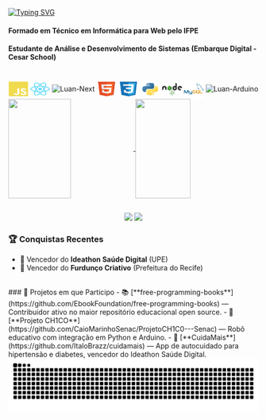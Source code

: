 [![Typing SVG](https://readme-typing-svg.demolab.com?font=Fira+Code&pause=1000&color=97DFFC&center=true&vCenter=true&width=435&lines=I'm+Luan+Ventura%2C+Software+Developer;+React%2C+Next.js%2C+Python+and+More!;Cybersecurity+%2B+IA+Enthusiast)](https://git.io/typing-svg)

#### Formado em **Técnico em Informática para Web** pelo IFPE  
#### Estudante de **Análise e Desenvolvimento de Sistemas** (Embarque Digital - Cesar School)

<div align="center"> 
  <br>
  <img align="center" alt="Luan-Js" height="30" width="40" src="https://raw.githubusercontent.com/devicons/devicon/master/icons/javascript/javascript-plain.svg">
  <img align="center" alt="Luan-React" height="30" width="40" src="https://raw.githubusercontent.com/devicons/devicon/master/icons/react/react-original.svg">
  <img align="center" alt="Luan-Next" height="30" width="40" src="https://cdn.jsdelivr.net/gh/devicons/devicon/icons/nextjs/nextjs-original.svg">
  <img align="center" alt="Luan-HTML" height="30" width="40" src="https://raw.githubusercontent.com/devicons/devicon/master/icons/html5/html5-original.svg">
  <img align="center" alt="Luan-CSS" height="30" width="40" src="https://raw.githubusercontent.com/devicons/devicon/master/icons/css3/css3-original.svg">
  <img align="center" alt="Luan-Python" height="30" width="40" src="https://raw.githubusercontent.com/devicons/devicon/master/icons/python/python-original.svg">
  <img align="center" alt="Luan-Node" height="40" width="40" src="https://raw.githubusercontent.com/devicons/devicon/master/icons/nodejs/nodejs-original-wordmark.svg">
  <img align="center" alt="Luan-MySQL" height="40" width="40" src="https://raw.githubusercontent.com/devicons/devicon/master/icons/mysql/mysql-original-wordmark.svg">
  <img align="center" alt="Luan-Arduino" height="40" width="40" src="https://cdn.jsdelivr.net/gh/devicons/devicon/icons/arduino/arduino-original.svg">
  <br>
</div>

<a href="https://github.com/luanvfm/github-readme-stats">
  <img height=200 width="50%" align="center" src="https://github-readme-stats.vercel.app/api?username=luanvfm&theme=tokyonight&show_icons=true&rank_icon=github" />
</a>
<a href="https://github.com/luanvfm/github-readme-stats">
  <img height=200 width="47%" align="center" src="https://github-readme-stats.vercel.app/api/top-langs?username=luanvfm&layout=compact&langs_count=8&theme=tokyonight" />
</a>



##

<div align="center"> 
  <a href="mailto:luanventuracontato@gmail.com"><img src="https://img.shields.io/badge/-Gmail-%23333?style=for-the-badge&logo=gmail&logoColor=white"></a>
  <a href="https://www.linkedin.com/in/luanven/" target="_blank"><img src="https://img.shields.io/badge/-LinkedIn-%230077B5?style=for-the-badge&logo=linkedin&logoColor=white"></a> 
</div>

### 🏆 **Conquistas Recentes**  
- 🥇 Vencedor do **Ideathon Saúde Digital** (UPE)  
- 🥇 Vencedor do **Furdunço Criativo** (Prefeitura do Recife)

<br>
### 🚀 Projetos em que Participo
- 📚 [**free-programming-books**](https://github.com/EbookFoundation/free-programming-books) — Contribuidor ativo no maior repositório educacional open source.  
- 🤖 [**Projeto CH1CO**](https://github.com/CaioMarinhoSenac/ProjetoCH1C0---Senac) — Robô educativo com integração em Python e Arduino.  
- 💊 [**CuidaMais**](https://github.com/ItaloBrazz/cuidamais) — App de autocuidado para hipertensão e diabetes, vencedor do Ideathon Saúde Digital.

<picture>
  <source media="(prefers-color-scheme: dark)" srcset="https://raw.githubusercontent.com/luanvfm/luanvfm/output/github-contribution-grid-snake-dark.svg">
  <source media="(prefers-color-scheme: light)" srcset="https://raw.githubusercontent.com/luanvfm/luanvfm/output/github-contribution-grid-snake.svg">
  <img alt="github contribution grid snake animation" src="https://raw.githubusercontent.com/luanvfm/luanvfm/output/github-contribution-grid-snake.svg">
</picture>
